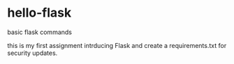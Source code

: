 # hello-flask
basic flask commands

this is my first assignment intrducing Flask 
and create a requirements.txt for security updates.

